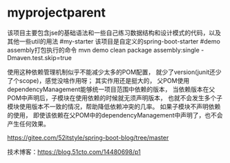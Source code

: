 # myprojectparent
该项目主要包含jse的基础语法和一些自己练习数据结构和设计模式的代码，以及其他一些util的用法
#my-starter
该项目是自定义的spring-boot-starter
#demo assembly打包执行的命令
mvn demo clean package assembly:single -Dmaven.test.skip=true



使用这种依赖管理机制似乎不能减少太多的POM配置，
就少了version(junit还少了个scope)，感觉没啥作用呀；
其实作用还是挺大的，
父POM使用dependencyManagement能够统一项目范围中依赖的版本，
当依赖版本在父POM中声明后，子模块在使用依赖的时候就无须声明版本，
也就不会发生多个子模块使用版本不一致的情况，帮助降低依赖冲突的几率。
如果子模块不声明依赖的使用，
即使该依赖在父POM中的dependencyManagement中声明了，也不会产生任何效果。

https://gitee.com/52itstyle/spring-boot-blog/tree/master 

技术博客：https://blog.51cto.com/14480698/p1
